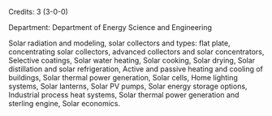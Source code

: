 Credits: 3 (3-0-0)

Department: Department of Energy Science and Engineering

Solar radiation and modeling, solar collectors and types: flat plate, concentrating solar collectors, advanced collectors and solar concentrators, Selective coatings, Solar water heating, Solar cooking, Solar drying, Solar distillation and solar refrigeration, Active and passive heating and cooling of buildings, Solar thermal power generation, Solar cells, Home lighting systems, Solar lanterns, Solar PV pumps, Solar energy storage options, Industrial process heat systems, Solar thermal power generation and sterling engine, Solar economics.